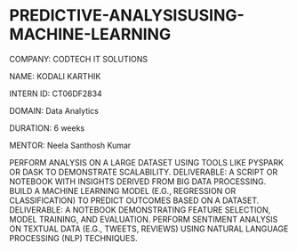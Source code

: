 # PREDICTIVE-ANALYSISUSING-MACHINE-LEARNING

COMPANY: CODTECH IT SOLUTIONS

NAME: KODALI KARTHIK

INTERN ID: CT06DF2834

DOMAIN: Data Analytics

DURATION: 6 weeks

MENTOR: Neela Santhosh Kumar

PERFORM ANALYSIS ON A LARGE DATASET USING TOOLS LIKE PYSPARK OR DASK TO DEMONSTRATE SCALABILITY. DELIVERABLE: A SCRIPT OR NOTEBOOK WITH INSIGHTS DERIVED FROM BIG DATA PROCESSING. BUILD A MACHINE LEARNING MODEL (E.G., REGRESSION OR CLASSIFICATION) TO PREDICT OUTCOMES BASED ON A DATASET. DELIVERABLE: A NOTEBOOK DEMONSTRATING FEATURE SELECTION, MODEL TRAINING, AND EVALUATION. PERFORM SENTIMENT ANALYSIS ON TEXTUAL DATA (E.G., TWEETS, REVIEWS) USING NATURAL LANGUAGE PROCESSING (NLP) TECHNIQUES.
